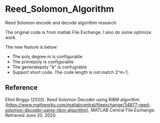 # Reed_Solomon_Algorithm
Reed Solomon encode and decode algorithm research.

The original code is from matlab File Exchange.
I also do some optimize work.

The new feature is below:
* The poly degree m is configurable
* The primepoly is configurable
* The generatepoly "b" is confugrable
* Support short code. The code length is not match 2^m-1;

## Reference
Elliot Briggs (2020). Reed Solomon Decoder using RiBM algorithm (https://www.mathworks.com/matlabcentral/fileexchange/34877-reed-solomon-decoder-using-ribm-algorithm), MATLAB Central File Exchange. Retrieved June 20, 2020.
